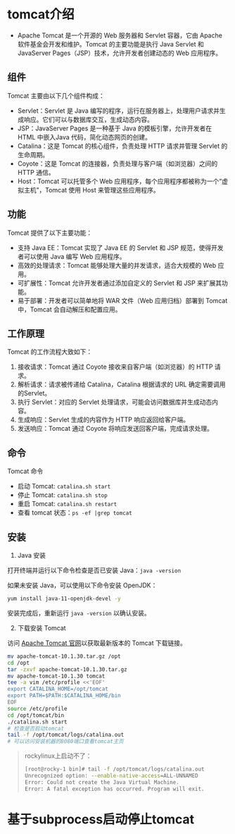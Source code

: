 # tomcat介绍

- Apache Tomcat 是一个开源的 Web 服务器和 Servlet 容器，它由 Apache 软件基金会开发和维护。Tomcat 的主要功能是执行 Java Servlet 和 JavaServer Pages（JSP）技术，允许开发者创建动态的 Web 应用程序。

## 组件

Tomcat 主要由以下几个组件构成：

- Servlet：Servlet 是 Java 编写的程序，运行在服务器上，处理用户请求并生成响应。它们可以与数据库交互，生成动态内容。
- JSP：JavaServer Pages 是一种基于 Java 的模板引擎，允许开发者在 HTML 中嵌入Java 代码，简化动态网页的创建。
- Catalina：这是 Tomcat 的核心组件，负责处理 HTTP 请求并管理 Servlet 的生命周期。
- Coyote：这是 Tomcat 的连接器，负责处理与客户端（如浏览器）之间的 HTTP 通信。
- Host：Tomcat 可以托管多个 Web 应用程序，每个应用程序都被称为一个“虚拟主机”，Tomcat 使用 Host 来管理这些应用程序。

## 功能

Tomcat 提供了以下主要功能：

- 支持 Java EE：Tomcat 实现了 Java EE 的 Servlet 和 JSP 规范，使得开发者可以使用 Java 编写 Web 应用程序。
- 高效的处理请求：Tomcat 能够处理大量的并发请求，适合大规模的 Web 应用。
- 可扩展性：Tomcat 允许开发者通过添加自定义的 Servlet 和 JSP 来扩展其功能。
- 易于部署：开发者可以简单地将 WAR 文件（Web 应用归档）部署到 Tomcat 中，Tomcat 会自动解压和配置应用。

## 工作原理

Tomcat 的工作流程大致如下：
1. 接收请求：Tomcat 通过 Coyote 接收来自客户端（如浏览器）的 HTTP 请求。
2. 解析请求：请求被传递给 Catalina，Catalina 根据请求的 URL 确定需要调用的Servlet。
3. 执行 Servlet：对应的 Servlet 处理请求，可能会访问数据库并生成动态内容。
4. 生成响应：Servlet 生成的内容作为 HTTP 响应返回给客户端。
5. 发送响应：Tomcat 通过 Coyote 将响应发送回客户端，完成请求处理。

## 命令

Tomcat 命令

- 启动 Tomcat: `catalina.sh start`
- 停止 Tomcat: `catalina.sh stop`
- 重启 Tomcat: `catalina.sh restart`
- 查看 tomcat 状态：`ps -ef |grep tomcat`

## 安装

1. Java 安装

  打开终端并运行以下命令检查是否已安装 Java：`java -version`

  如果未安装 Java，可以使用以下命令安装 OpenJDK：

  ```sh
  yum install java-11-openjdk-devel -y
  ```

  安装完成后，重新运行 `java -version` 以确认安装。

2. 下载安装 Tomcat

  访问 [Apache Tomcat 官网](https://tomcat.apache.org/)以获取最新版本的 Tomcat 下载链接。

  ```sh
  mv apache-tomcat-10.1.30.tar.gz /opt
  cd /opt
  tar -zxvf apache-tomcat-10.1.30.tar.gz
  mv apache-tomcat-10.1.30 tomcat
  tee -a vim /etc/profile <<'EOF'
  export CATALINA_HOME=/opt/tomcat
  export PATH=$PATH:$CATALINA_HOME/bin
  EOF
  source /etc/profile
  cd /opt/tomcat/bin
  ./catalina.sh start
  # 检查是否启动tomcat
  tail -f /opt/tomcat/logs/catalina.out
  # 可以访问安装机器的8080端口查看tomcat主页
  ```

> rockylinux上启动不了：
>
> ~~~sh
> [root@rocky-1 bin]# tail -f /opt/tomcat/logs/catalina.out
> Unrecognized option: --enable-native-access=ALL-UNNAMED
> Error: Could not create the Java Virtual Machine.
> Error: A fatal exception has occurred. Program will exit.
> ~~~

# 基于subprocess启动停止tomcat

~~~python
~~~

